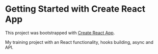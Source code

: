 # Getting Started with Create React App

This project was bootstrapped with [Create React App](https://github.com/facebook/create-react-app).

My training project with an React functionality, hooks building, async and API.
